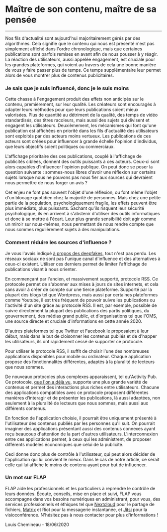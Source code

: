 # Maître de son contenu, maître de sa pensée

---

Nos fils d'actualité sont aujourd'hui majoritairement gérés par des algorithmes. Cela signifie que le contenu qui nous est présenté n'est pas simplement affiché dans l'ordre chronologique, mais que certaines publications sont parfois remises en avant afin de nous pousser à y réagir. La réaction des utilisateurs, aussi appelée engagement, est cruciale pour les grandes plateformes, qui voient au travers de cela une bonne manière de vous y faire passer plus de temps. Ce temps supplémentaire leur permet alors de vous montrer plus de contenus publicitaires.

### Je sais que je suis influencé, donc je le suis moins

Cette chasse à l'engagement produit des effets non anticipés sur le contenu, premièrement, sur leur qualité. Les créateurs sont encouragés à adapter leurs méthodes pour que leurs publications soient mieux valorisées. Plus de quantité au détriment de la qualité, des temps de vidéo standardisés, des titres racoleurs, mais aussi des sujets qui divisent et engagent les utilisateurs. Deuxièmement, les mécanismes qui font qu'une publication est affichées en priorité dans les fils d'actualité des utilisateurs sont exploités par des acteurs moins vertueux. Les publications de ces acteurs sont créées pour influencer à grande échelle l'opinion d'individus, que leurs objectifs soient politiques ou commerciaux.

L'affichage prioritaire des ces publications, couplé à l'affichage de publicités ciblées, donnent des outils puissants à ces acteurs. Ceux-ci sont alors capables d'influencer l'opinion publique. On peut donc se poser la question suivante : sommes-nous libres d'avoir une réflexion sur certains sujets lorsque nous ne pouvons pas nous fier aux sources qui devraient nous permettre de nous forger un avis ?

Cet enjeu ne font pas souvent l'objet d'une réflexion, ou font même l'objet d'un blocage quotidien chez la majorité de personnes. Mais chez une petite partie de la population, psychologiquement fragile, les effets peuvent être plus immédiats, plus puissants. Sachant qu'ils risquent leur sécurité psychologique, ils en arrivent à s'abstenir d'utiliser des outils informatiques et donc à se mettre à l'écart. Leur plus grande sensibilité doit agir comme un miroir sur nous-mêmes, nous permettant de nous rendre compte que nous sommes régulièrement sujets à des manipulations.

### Comment réduire les sources d'influence ?

Je vous l'avais indiqué [à propos des deepfakes](https://www.flap.cloud/blog/deepfake-influence-tool), tout n'est pas perdu. Les réseaux sociaux ne sont pas l'unique canal d'influence et des alternatives à ceux-ci existent. Utiliser ces derniers permet de limiter l'affichage de publications visant à nous orienter.

En commençant par l'ancien, et massivement supporté, protocole RSS. Ce protocole permet de s'abonner aux mises à jours de sites internets, et cela sans avoir à créer de compte sur une tierce plateforme. Supporté par la plupart des blogs tel que Wordpress, mais aussi par certaines plateformes comme Youtube, il est très fréquent de pouvoir suivre les publications ou l'activité d'un site grâce au protocole RSS. Il est, par exemple, possible de suivre directement la plupart des publications des partis politiques, du gouvernement, des médias grand public, et d'organisations tel que l'OMS, une source directe et cruciale d'informations en cette année 2020.

D'autres plateformes tel que Twitter et Facebook le proposaient à leur début, mais dans le but de cloisonner les contenus publiés et de d'happer les utilisateurs, ils ont rapidement cessé de supporter ce protocole.

Pour utiliser le protocole RSS, il suffit de choisir l'une des nombreuses applications disponibles pour mobile ou ordinateur. Chaque application propose des fonctionnalités différentes, adaptés à la pluralité de lecteurs que nous sommes.

De nouveaux protocoles plus complexes apparaissent, tel qu'Activity Pub. Ce protocole, [que l'on a déjà vu](https://www.flap.cloud/blog/emancipate-with-digital-address), supporte une plus grande variété de contenus et permet des interactions plus riches entre utilisateurs. Chacune des applications compatibles avec ce protocole proposent différentes manières d’interagir et de présenter les publications, là aussi adaptées, non seulement à la pluralité de lecteurs que nous sommes, mais aussi aux différents contenus.

En fonction de l'application choisie, il pourrait être uniquement présenté à l'utilisateur des contenus publiés par les personnes qu'il suit. On pourrait imaginer des applications présentant aussi des contenus connexes ayant reçu beaucoup d'attention de la part d'autres utilisateurs. L'interconnexion entre ces applications permet, à ceux qui les administrent, de proposer différents modèles économiques que celui de la publicité.

Ceci donne donc plus de contrôle à l'utilisateur, qui peut alors décider de l'application qui lui convient le mieux. Dans le cas de notre article, ce serait celle qui lui affiche le moins de contenu ayant pour but de influencer.

### Un mot sur FLAP

FLAP aide les professionnels et les particuliers à reprendre le contrôle de leurs données. Écoute, conseils, mise en place et suivi, FLAP vous accompagne dans vos besoins numériques en administrant, pour vous, des services professionnels et éthiques tel que [Nextcloud](https://nextcloud.com) pour le partage de fichiers, [Matrix](https://matrix.org) et Riot pour la messagerie instantanée, et [Jitsi](https://jitsi.org) pour la visioconférence. N'hésitez pas à nous contacter pour plus d'informations !

Louis Chemineau - 18/06/2020
